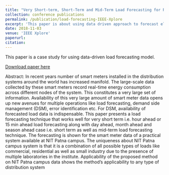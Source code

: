 ```yaml
---
title: "Very Short-term, Short-Term and Mid-Term Load Forecasting for Residential Academic Institure: A Case Study"
collection: conference publications
permalink: /publication/load-forecasting-IEEE-Xplore
excerpt: 'This paper is about using data driven approach to forecast electrical load for very short-term, short-term and mid-term load in academic building types'
date: 2018-11-03
venue: 'IEEE Xplore'
paperurl: 
citation:  
---
```

This paper is a case study for using data-driven load forecasting model.

[Download paper here](http://vkvats.github.io/files/paper1.pdf)

Abstract: In recent years number of smart meters installed in the distribution systems around the world has increased manifold. The large-scale data collected by these smart meters record real-time energy consumption across different nodes of the system. This constitutes a very large set of information. Availability of this very large amount of smart meter data opens up new avenues for multiple operations like load forecasting, demand side management (DSM), error identification etc. For DSM, availability of forecasted load data is indispensable. This paper presents a load forecasting technique that works well for very short term i.e. hour ahead or 15 min ahead load forecasting along with day ahead, month ahead and season ahead case i.e. short term as well as mid-term load forecasting technique. The forecasting is shown for the smart meter data of a practical system available at NIT Patna campus. The uniqueness about NIT Patna campus system is that it is a combination of all possible types of loads like commercial, residential as well as small industry due to the presence of multiple laboratories in the institute. Applicability of the proposed method on NIT Patna campus data shows the method’s applicability to any type of distribution system

